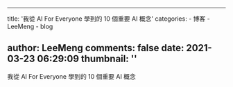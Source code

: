 
---
title: '我從 AI For Everyone 學到的 10 個重要 AI 概念'
categories: 
    - 博客
    - LeeMeng
    - blog

author: LeeMeng
comments: false
date: 2021-03-23 06:29:09
thumbnail: ''
---

<div>   
我從 AI For Everyone 學到的 10 個重要 AI 概念  
</div>
            